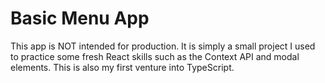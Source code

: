 # Basic Menu App

This app is NOT intended for production. It is simply a small project I used to practice some fresh React skills such as the Context API and modal elements. This is also my first venture into TypeScript.

